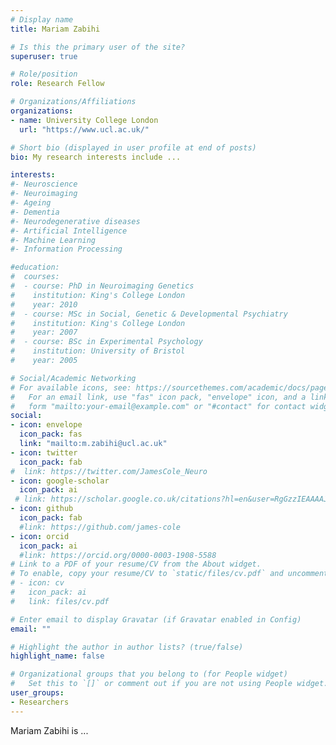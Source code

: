 ```yaml
---
# Display name
title: Mariam Zabihi

# Is this the primary user of the site?
superuser: true

# Role/position
role: Research Fellow

# Organizations/Affiliations
organizations:
- name: University College London
  url: "https://www.ucl.ac.uk/"

# Short bio (displayed in user profile at end of posts)
bio: My research interests include ...

interests:
#- Neuroscience
#- Neuroimaging
#- Ageing
#- Dementia
#- Neurodegenerative diseases
#- Artificial Intelligence
#- Machine Learning
#- Information Processing

#education:
#  courses:
#  - course: PhD in Neuroimaging Genetics
#    institution: King's College London
#    year: 2010
#  - course: MSc in Social, Genetic & Developmental Psychiatry
#    institution: King's College London
#    year: 2007
#  - course: BSc in Experimental Psychology
#    institution: University of Bristol
#    year: 2005

# Social/Academic Networking
# For available icons, see: https://sourcethemes.com/academic/docs/page-builder/#icons
#   For an email link, use "fas" icon pack, "envelope" icon, and a link in the
#   form "mailto:your-email@example.com" or "#contact" for contact widget.
social:
- icon: envelope
  icon_pack: fas
  link: "mailto:m.zabihi@ucl.ac.uk"
- icon: twitter
  icon_pack: fab
#  link: https://twitter.com/JamesCole_Neuro
- icon: google-scholar
  icon_pack: ai
 # link: https://scholar.google.co.uk/citations?hl=en&user=RgGzzIEAAAAJ
- icon: github
  icon_pack: fab
  #link: https://github.com/james-cole
- icon: orcid
  icon_pack: ai
  #link: https://orcid.org/0000-0003-1908-5588
# Link to a PDF of your resume/CV from the About widget.
# To enable, copy your resume/CV to `static/files/cv.pdf` and uncomment the lines below.
# - icon: cv
#   icon_pack: ai
#   link: files/cv.pdf

# Enter email to display Gravatar (if Gravatar enabled in Config)
email: ""

# Highlight the author in author lists? (true/false)
highlight_name: false

# Organizational groups that you belong to (for People widget)
#   Set this to `[]` or comment out if you are not using People widget.
user_groups:
- Researchers
---
```


Mariam Zabihi is ...

